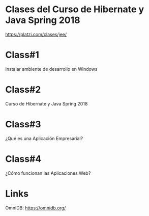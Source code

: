 # Clases del Curso de Hibernate y Java Spring 2018
   https://platzi.com/clases/jee/
# Class#1
   Instalar ambiente de desarrollo en Windows
# Class#2
   Curso de Hibernate y Java Spring 2018
# Class#3
   ¿Qué es una Aplicación Empresarial?
# Class#4
   ¿Cómo funcionan las Aplicaciones Web?
# Links
   OmniDB:
      https://omnidb.org/